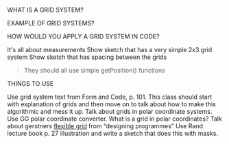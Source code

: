 
WHAT IS A GRID SYSTEM?

EXAMPLE OF GRID SYSTEMS?

HOW WOULD YOU APPLY A GRID SYSTEM IN CODE?

It's all about measurements
Show sketch that has a very simple 2x3 grid system
Show sketch that has spacing between the grids
> They should all use simple getPosition() functions



THINGS TO USE

Use grid system text from Form and Code, p. 101.
This class should start with explanation of grids and then move on to talk about how to make this algorithmic and mess it up.
Talk about grids in polar coordinate systems. Use GG polar coordinate converter. What is a grid in polar coordinates?
Talk about gerstners [flexible grid](http://www.aisleone.net/2010/design/celebrating-karl-gerstner/) from “designing programmes”
Use Rand lecture book p. 27 illustration and write a sketch that does this with masks.